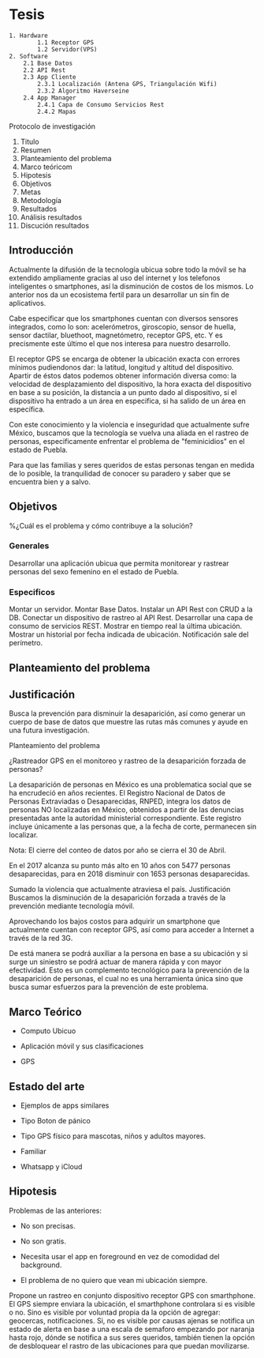 Tesis
===

    1. Hardware
            1.1 Receptor GPS
            1.2 Servidor(VPS)
    2. Software
        2.1 Base Datos
        2.2 API Rest
        2.3 App Cliente
            2.3.1 Localización (Antena GPS, Triangulación Wifi)
            2.3.2 Algoritmo Haverseine
        2.4 App Manager
            2.4.1 Capa de Consumo Servicios Rest
            2.4.2 Mapas
            
Protocolo de investigación

1. Titulo
2. Resumen
3. Planteamiento del problema
4. Marco teóricom
5. Hipotesis
6. Objetivos
7. Metas
8. Metodología
9. Resultados
10. Análisis resultados
11. Discución resultados

## Introducción

Actualmente la difusión de la tecnología ubicua sobre todo la móvil se ha extendido ampliamente gracias al uso del internet y los telefonos inteligentes o smartphones,  así la disminución de costos de los mismos. Lo anterior nos da un ecosistema fertil para un desarrollar un sin fin de aplicativos.

Cabe especificar que los smartphones cuentan con diversos sensores integrados, como lo son: acelerómetros, giroscopio, sensor de huella, sensor dactilar, bluethoot, magnetómetro, receptor GPS, etc. Y es precismente este último el que nos interesa para nuestro desarrollo.

El receptor GPS se encarga de obtener la ubicación exacta con errores mínimos pudiendonos dar: la latitud, longitud y altitud del dispositivo. Apartir de éstos datos podemos obtener información diversa como: la velocidad de desplazamiento del dispositivo, la hora exacta del dispositivo en base a su posición, la distancia a un punto dado al dispositivo, si el dispositivo ha entrado a un área en especifica, si ha salido de un área en específica. 

Con este conocimiento y la violencia e inseguridad que actualmente sufre México, buscamos que la tecnología se vuelva una aliada en el rastreo de personas, especificamente enfrentar el problema de "feminicidios" en el estado de Puebla. 

Para que las familias y seres queridos de estas personas tengan en medida de lo posible, la tranquilidad de conocer su paradero y saber que se encuentra bien y a salvo.

## Objetivos

%¿Cuál es el problema y cómo contribuye a la solución?

### Generales

Desarrollar una aplicación ubicua que permita monitorear y rastrear personas del sexo femenino en el estado de Puebla.

### Especificos

Montar un servidor.
Montar Base Datos.
Instalar un API Rest con CRUD a la DB.
Conectar un dispositivo de rastreo al API Rest.
Desarrollar una capa de consumo de servicios REST.
Mostrar en tiempo real la última ubicación.
Mostrar un historial por fecha indicada de ubicación.
Notificación sale del perímetro.

## Planteamiento del problema



## Justificación

Busca la prevención para disminuir la desaparición, así como generar un cuerpo de base de datos que muestre las rutas más comunes y ayude en una futura investigación.

 Planteamiento del problema

¿Rastreador GPS en el monitoreo y rastreo de la  desaparición forzada de personas?

La desaparición de personas en México es una problematica social que se ha encrudeció en años recientes. El Registro Nacional de Datos de Personas Extraviadas o Desaparecidas, RNPED, integra los datos de personas NO localizadas en México, obtenidos a partir de las denuncias presentadas ante la autoridad ministerial correspondiente. Este registro incluye únicamente a las personas que, a la fecha de corte, permanecen sin localizar.

Nota: El cierre del conteo de datos por año se cierra el 30 de Abril.

En el 2017 alcanza su punto más alto en 10 años con 5477 personas desaparecidas, para en 2018 disminuir con 1653 personas desaparecidas.

Sumado la violencia que actualmente atraviesa el país.
Justificación
Buscamos la disminución de la desaparición forzada a través de la prevención mediante tecnología móvil. 

Aprovechando los bajos costos para adquirir un smartphone que actualmente cuentan con receptor GPS, así como para acceder a Internet a través de la red 3G.

De está manera se podrá auxiliar a la persona en base a su ubicación y si surge un siniestro se podrá actuar de manera rápida y con mayor efectividad. Esto es un complemento tecnológico para la prevención de la desaparición de personas, el cual no es una herramienta única sino que busca sumar esfuerzos para la prevención de este problema. 

## Marco Teórico

* Computo Ubicuo

* Aplicación móvil y sus clasificaciones

* GPS

## Estado del arte

* Ejemplos de apps similares

* Tipo Boton de pánico

* Tipo GPS físico para mascotas, niños y adultos mayores.

* Familiar

* Whatsapp y iCloud

## Hipotesis 

Problemas de las anteriores:

* No son precisas.

* No son gratis.

* Necesita usar el app en foreground en vez de comodidad del background.

* El problema de no quiero que vean mi ubicación siempre.


Propone un rastreo en conjunto dispositivo receptor GPS con smarthphone. El GPS siempre enviara la ubicación, el smarthphone controlara si es visible o no. Sino es visible por voluntad propia da la opción de agregar: geocercas, notificaciones. Si, no es visible por causas ajenas se notifica un estado de alerta en base a una escala de semaforo empezando por naranja hasta rojo, dónde se notifica a sus seres queridos, también tienen la opción de desbloquear el rastro de las ubicaciones para que puedan movilizarse.













